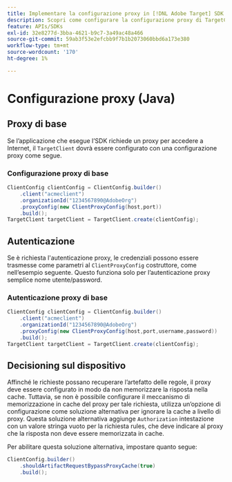 ```yaml
---
title: Implementare la configurazione proxy in [!DNL Adobe Target] SDK Java
description: Scopri come configurare la configurazione proxy di TargetClient nel [!DNL Adobe Target] SDK Java.
feature: APIs/SDKs
exl-id: 32e8277d-3bba-4621-b9c7-3a49ac48a466
source-git-commit: 59ab3f53e2efcbb9f7b1b2073060bbd6a173e380
workflow-type: tm+mt
source-wordcount: '170'
ht-degree: 1%

---
```


# Configurazione proxy (Java)

## Proxy di base

Se l’applicazione che esegue l’SDK richiede un proxy per accedere a Internet, il `TargetClient` dovrà essere configurato con una configurazione proxy come segue.

### Configurazione proxy di base

```java {line-numbers="true"}
ClientConfig clientConfig = ClientConfig.builder()
    .client("acmeclient")
    .organizationId("1234567890@AdobeOrg")
    .proxyConfig(new ClientProxyConfig(host,port))
    .build();
TargetClient targetClient = TargetClient.create(clientConfig);
```

## Autenticazione

Se è richiesta l&#39;autenticazione proxy, le credenziali possono essere trasmesse come parametri al `ClientProxyConfig` costruttore, come nell’esempio seguente. Questo funziona solo per l’autenticazione proxy semplice nome utente/password.

### Autenticazione proxy di base

```java {line-numbers="true"}
ClientConfig clientConfig = ClientConfig.builder()
    .client("acmeclient")
    .organizationId("1234567890@AdobeOrg")
    .proxyConfig(new ClientProxyConfig(host,port,username,password))
    .build();
TargetClient targetClient = TargetClient.create(clientConfig);
```

## Decisioning sul dispositivo

Affinché le richieste possano recuperare l’artefatto delle regole, il proxy deve essere configurato in modo da non memorizzare la risposta nella cache. Tuttavia, se non è possibile configurare il meccanismo di memorizzazione in cache del proxy per tale richiesta, utilizza un’opzione di configurazione come soluzione alternativa per ignorare la cache a livello di proxy. Questa soluzione alternativa aggiunge `Authorization` intestazione con un valore stringa vuoto per la richiesta rules, che deve indicare al proxy che la risposta non deve essere memorizzata in cache.

Per abilitare questa soluzione alternativa, impostare quanto segue:

```java {line-numbers="true"}
ClientConfig.builder()
    .shouldArtifactRequestBypassProxyCache(true)
    .build();
```


